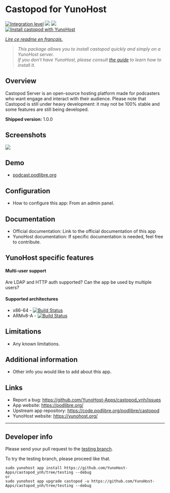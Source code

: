 # Castopod for YunoHost

[![Integration level](https://dash.yunohost.org/integration/castopod.svg)](https://dash.yunohost.org/appci/app/castopod) ![](https://ci-apps.yunohost.org/ci/badges/castopod.status.svg) ![](https://ci-apps.yunohost.org/ci/badges/castopod.maintain.svg)  
[![Install castopod with YunoHost](https://install-app.yunohost.org/install-with-yunohost.svg)](https://install-app.yunohost.org/?app=castopod)

*[Lire ce readme en français.](./README_fr.md)*

> *This package allows you to install castopod quickly and simply on a YunoHost server.  
If you don't have YunoHost, please consult [the guide](https://yunohost.org/#/install) to learn how to install it.*

## Overview
Castopod Server is an open-source hosting platform made for podcasters who want engage and interact with their audience. Please note that Castopod is still under heavy development: it may not be 100% stable and some features are still being developed.

**Shipped version:** 1.0.0

## Screenshots

![](https://podlibre.org/content/images/2020/12/Parisian-Podcast.png)

## Demo

 * [podcast.podlibre.org](https://podcast.podlibre.org/@podlibre_fr)

## Configuration

 * How to configure this app: From an admin panel.

## Documentation

 * Official documentation: Link to the official documentation of this app
 * YunoHost documentation: If specific documentation is needed, feel free to contribute.

## YunoHost specific features

#### Multi-user support

Are LDAP and HTTP auth supported?
Can the app be used by multiple users?

#### Supported architectures

* x86-64 - [![Build Status](https://ci-apps.yunohost.org/ci/logs/castopod%20%28Apps%29.svg)](https://ci-apps.yunohost.org/ci/apps/castopod/)
* ARMv8-A - [![Build Status](https://ci-apps-arm.yunohost.org/ci/logs/castopod%20%28Apps%29.svg)](https://ci-apps-arm.yunohost.org/ci/apps/castopod/)

## Limitations

* Any known limitations.

## Additional information

* Other info you would like to add about this app.

## Links

 * Report a bug: https://github.com/YunoHost-Apps/castopod_ynh/issues
 * App website: https://podlibre.org/
 * Upstream app repository: https://code.podlibre.org/podlibre/castopod
 * YunoHost website: https://yunohost.org/

---

## Developer info

Please send your pull request to the [testing branch](https://github.com/YunoHost-Apps/castopod_ynh/tree/testing).

To try the testing branch, please proceed like that.
```
sudo yunohost app install https://github.com/YunoHost-Apps/castopod_ynh/tree/testing --debug
or
sudo yunohost app upgrade castopod -u https://github.com/YunoHost-Apps/castopod_ynh/tree/testing --debug
```
